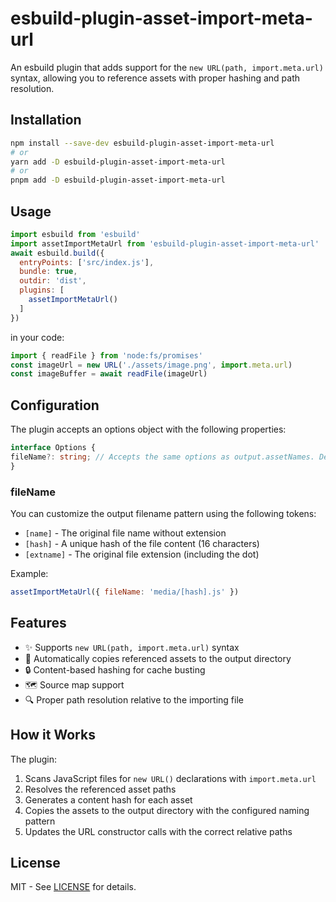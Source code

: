 # esbuild-plugin-asset-import-meta-url

An esbuild plugin that adds support for the `new URL(path, import.meta.url)` syntax, allowing you to reference assets with proper hashing and path resolution.

## Installation

```bash
npm install --save-dev esbuild-plugin-asset-import-meta-url
# or
yarn add -D esbuild-plugin-asset-import-meta-url
# or
pnpm add -D esbuild-plugin-asset-import-meta-url
```

## Usage

```js
import esbuild from 'esbuild'
import assetImportMetaUrl from 'esbuild-plugin-asset-import-meta-url'
await esbuild.build({
  entryPoints: ['src/index.js'],
  bundle: true,
  outdir: 'dist',
  plugins: [
    assetImportMetaUrl()
  ]
})
```
in your code:

```js
import { readFile } from 'node:fs/promises'
const imageUrl = new URL('./assets/image.png', import.meta.url)
const imageBuffer = await readFile(imageUrl)
```


## Configuration

The plugin accepts an options object with the following properties:

```ts
interface Options {
fileName?: string; // Accepts the same options as output.assetNames. Default: "[name]-[hash]"
}
```

### fileName

You can customize the output filename pattern using the following tokens:

- `[name]` - The original file name without extension
- `[hash]` - A unique hash of the file content (16 characters)
- `[extname]` - The original file extension (including the dot)

Example:

```js
assetImportMetaUrl({ fileName: 'media/[hash].js' })
```


## Features

- ✨ Supports `new URL(path, import.meta.url)` syntax
- 🔄 Automatically copies referenced assets to the output directory
- 🔒 Content-based hashing for cache busting
- 🗺 Source map support
- 🔍 Proper path resolution relative to the importing file

## How it Works

The plugin:

1. Scans JavaScript files for `new URL()` declarations with `import.meta.url`
2. Resolves the referenced asset paths
3. Generates a content hash for each asset
4. Copies the assets to the output directory with the configured naming pattern
5. Updates the URL constructor calls with the correct relative paths

## License

MIT - See [LICENSE](LICENSE) for details.
